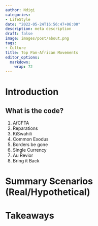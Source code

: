 ```yaml
---
author: Ndigi
categories:
- LifeStyle
date: "2022-05-24T16:56:47+06:00"
description: meta description
draft: false
image: images/post/about.png
tags:
- Culture
title: Top Pan-African Movements
editor_options: 
  markdown: 
    wrap: 72
---
```


# Introduction

## What is the code?

1.  AfCFTA
2.  Reparations
3.  KiSwahili
4.  Common Exodus
5.  Borders be gone
6.  Single Currency
7.  Au Revior
8.  Bring it Back

# Summary Scenarios (Real/Hypothetical)

# Takeaways
